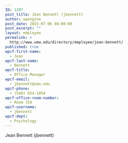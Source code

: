 ```yaml
---
ID: 1297
post_title: Jean Bennett (jbennett)
author: wpengine
post_date: 2015-07-06 08:00:00
post_excerpt: ""
layout: employee
permalink: >
  http://www.umw.edu/directory/employee/jean-bennett/
published: true
wpcf-first-name:
  - Jean
wpcf-last-name:
  - Bennett
wpcf-title:
  - Office Manager
wpcf-email:
  - jbennett@umw.edu
wpcf-phone:
  - (540) 654-1054
wpcf-office-room-number:
  - Room 318
wpcf-username:
  - jbennett
wpcf-dept:
  - Psychology
---
```

Jean Bennett (jbennett)